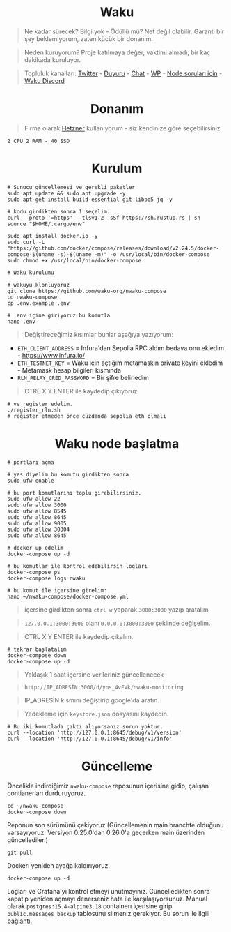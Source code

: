 <h1 align="center"> Waku </h1>

> Ne kadar sürecek? Bilgi yok - Ödüllü mü? Net değil olabilir. Garanti bir şey beklemiyorum, zaten kücük bir donanım.

> Neden kuruyorum? Proje katılmaya değer, vaktimi almadı, bir kaç dakikada kuruluyor.

> Topluluk kanalları: [Twitter](https://twitter.com/Ruesandora0) - [Duyuru](https://t.me/RuesAnnouncement) - [Chat](https://t.me/RuesChat) - [WP](https://whatsapp.com/channel/0029VaBcj7V1dAw1H2KhMk34) - [Node soruları için](https://t.me/ruesshare/13003/13004) - [Waku Discord](https://discord.gg/4DBrFfyY)

<h1 align="center"> Donanım </h1>

> Firma olarak [Hetzner](https://github.com/ruesandora/Hetzner/blob/main/README.md) kullanıyorum - siz kendinize göre seçebilirsiniz.
```
2 CPU 2 RAM - 40 SSD
```

<h1 align="center"> Kurulum </h1>

```console
# Sunucu güncellemesi ve gerekli paketler
sudo apt update && sudo apt upgrade -y
sudo apt-get install build-essential git libpq5 jq -y

# kodu girdikten sonra 1 seçelim.
curl --proto '=https' --tlsv1.2 -sSf https://sh.rustup.rs | sh
source "$HOME/.cargo/env"

sudo apt install docker.io -y
sudo curl -L "https://github.com/docker/compose/releases/download/v2.24.5/docker-compose-$(uname -s)-$(uname -m)" -o /usr/local/bin/docker-compose
sudo chmod +x /usr/local/bin/docker-compose
```
```console
# Waku kurulumu

# wakuyu klonluyoruz
git clone https://github.com/waku-org/nwaku-compose
cd nwaku-compose
cp .env.example .env

# .env içine giriyoruz bu komutla
nano .env
```

> Değiştireceğimiz kısımlar bunlar aşağıya yazıyorum:

* `ETH_CLIENT_ADDRESS` = Infura'dan Sepolia RPC aldım bedava onu ekledim - https://www.infura.io/
* `ETH_TESTNET_KEY` = Waku için açtığım metamaskın private keyini ekledim - Metamask hesap bilgileri kısmında
* `RLN_RELAY_CRED_PASSWORD` = Bir şifre belirledim

> CTRL X Y ENTER ile kaydedip çıkıyoruz.

```console
# ve register edelim.
./register_rln.sh
# register etmeden önce cüzdanda sepolia eth olmalı
```

<h1 align="center"> Waku node başlatma </h1>

```console
# portları açma

# yes diyelim bu komutu girdikten sonra
sudo ufw enable

# bu port komutlarını toplu girebilirsiniz.
sudo ufw allow 22    
sudo ufw allow 3000   
sudo ufw allow 8545   
sudo ufw allow 8645   
sudo ufw allow 9005   
sudo ufw allow 30304  
sudo ufw allow 8645

# docker up edelim
docker-compose up -d

# bu komutlar ile kontrol edebilirsin logları
docker-compose ps
docker-compose logs nwaku
```
```console
# bu komut ile içersine girelim:
nano ~/nwaku-compose/docker-compose.yml
```
> içersine girdikten sonra `ctrl w` yaparak `3000:3000` yazıp aratalım

> `127.0.0.1:3000:3000` olanı `0.0.0.0:3000:3000` şeklinde değişelim.

> CTRL X Y ENTER ile kaydedip çıkalım.

```console
# tekrar başlatalım
docker-compose down
docker-compose up -d
```

> Yaklaşık 1 saat içersine verileriniz güncellenecek

> `http://IP_ADRESİN:3000/d/yns_4vFVk/nwaku-monitoring`

> IP_ADRESİN kısmını değiştirip google'da aratın.

> Yedekleme için `keystore.json` dosyasını kaydedin.

```console
# Bu iki komutlada çıktı alıyorsanız sorun yoktur.
curl --location 'http://127.0.0.1:8645/debug/v1/version'
curl --location 'http://127.0.0.1:8645/debug/v1/info'
```

<h1 align="center"> Güncelleme </h1>

Öncelikle indirdiğimiz `nwaku-compose` reposunun içerisine gidip, çalışan contianerları durduruyoruz.

```console
cd ~/nwaku-compose
docker-compose down
```

Reponun son sürümünü çekiyoruz (Güncellemenin main branchte olduğunu varsayıyoruz. Versiyon 0.25.0'dan 0.26.0'a geçerken main üzerinden güncellediler.)
```console
git pull
```

Dockerı yeniden ayağa kaldırıyoruz.
```console
docker-compose up -d
```

Logları ve Grafana'yı kontrol etmeyi unutmayınız. Güncelledikten sonra kapatıp yeniden açmayı denerseniz hata ile karşılaşıyorsunuz. Manual olarak `postgres:15.4-alpine3.18` containerı içerisine girip `public.messages_backup` tablosunu silmeniz gerekiyor. Bu sorun ile ilgili [bağlantı](https://github.com/waku-org/nwaku-compose/issues/75).
